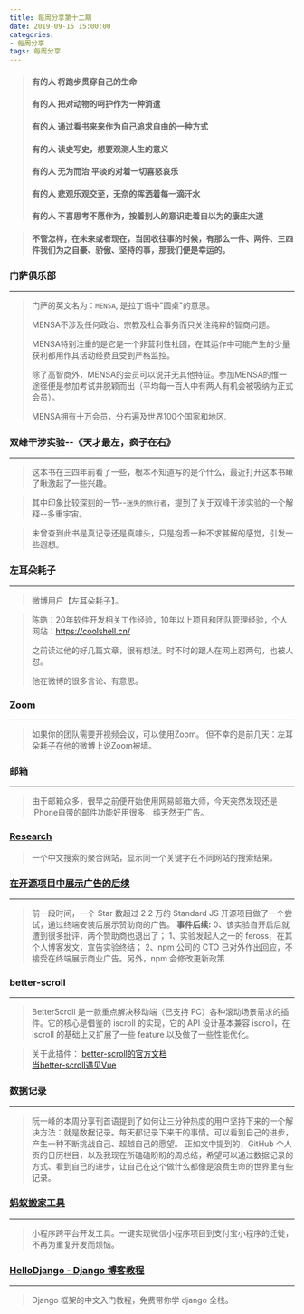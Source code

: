 ```yaml
---
title: 每周分享第十二期
date: 2019-09-15 15:00:00
categories:
- 每周分享
tags: 每周分享
---
```

> #### 有的人 将跑步贯穿自己的生命  
> #### 有的人 把对动物的呵护作为一种消遣  
> #### 有的人 通过看书来来作为自己追求自由的一种方式
> #### 有的人 读史写史，想要观测人生的意义   
> #### 有的人 无为而治 平淡的对着一切喜怒哀乐
> #### 有的人 悲观乐观交至，无奈的挥洒着每一滴汗水
> #### 有的人 不喜思考不愿作为，按着别人的意识走着自以为的康庄大道
<!--more-->

> #### 不管怎样，在未来或者现在，当回收往事的时候，有那么一件、两件、三四件我们为之自豪、骄傲、坚持的事，那我们便是幸运的。

### 门萨俱乐部
---
> 门萨的英文名为：`MENSA`, 是拉丁语中"圆桌"的意思。
> 
> MENSA不涉及任何政治、宗教及社会事务而只关注纯粹的智商问题。
>
> MENSA特别注重的是它是一个非营利性社团，在其运作中可能产生的少量获利都用作其活动经费且受到严格监控。
>
> 除了高智商外，MENSA的会员可以说并无其他特征。参加MENSA的惟一途径便是参加考试并脱颖而出（平均每一百人中有两人有机会被吸纳为正式会员）。
>
> MENSA拥有十万会员，分布遍及世界100个国家和地区.

### 双峰干涉实验--《天才最左，疯子在右》
---
> 这本书在三四年前看了一些，根本不知道写的是个什么，最近打开这本书瞅了瞅激起了一些兴趣。

> 其中印象比较深刻的一节--`迷失的旅行者`，提到了关于双峰干涉实验的一个解释--多重宇宙。

> 未曾查到此书是真记录还是真噱头，只是抱着一种不求甚解的感觉，引发一些遐想。

### 左耳朵耗子
---
> 微博用户【左耳朵耗子】。

> 陈皓：20年软件开发相关工作经验，10年以上项目和团队管理经验，个人网站：https://coolshell.cn/
> 
> 之前读过他的好几篇文章，很有想法。时不时的跟人在网上怼两句，也被人怼。
> 
> 他在微博的很多言论、有意思。


### Zoom
---
> 如果你的团队需要开视频会议，可以使用Zoom。
> 但不幸的是前几天：左耳朵耗子在他的微博上说Zoom被墙。

### 邮箱
---
> 由于邮箱众多，很早之前便开始使用网易邮箱大师，今天突然发现还是IPhone自带的邮件功能好用很多，纯天然无广告。
> 
### [Research](http://www.suiyuanka.com)
> 一个中文搜索的聚合网站，显示同一个关键字在不同网站的搜索结果。

### [在开源项目中展示广告的后续](https://mp.weixin.qq.com/s/UnRg1CuiupNos_h2XRNf-w)
---
> 前一段时间，一个 Star 数超过 2.2 万的 Standard JS 开源项目做了一个尝试，通过终端安装后展示赞助商的广告。
> <b>事件后续:</b>
> 0、该实验自开启后就遭到很多批评，两个赞助商也退出了；
> 1、实验发起人之一的 feross，在其个人博客发文，宣告实验终结；
> 2、npm 公司的 CTO 已对外作出回应，不接受在终端展示商业广告。另外，npm 会修改更新政策.
> 
### better-scroll
---
> BetterScroll 是一款重点解决移动端（已支持 PC）各种滚动场景需求的插件。它的核心是借鉴的 iscroll 的实现，它的 API 设计基本兼容 iscroll，在 iscroll 的基础上又扩展了一些 feature 以及做了一些性能优化。

> 关于此插件：
> [better-scroll的官方文档](https://better-scroll.github.io/docs/zh-CN/guide/)  
> [当better-scroll遇见Vue](https://zhuanlan.zhihu.com/p/27407024)

### 数据记录
---
> 阮一峰的本周分享刊首语提到了如何让三分钟热度的用户坚持下来的一个解决方法：就是数据记录。每天都记录下来干的事情。可以看到自己的进步，产生一种不断挑战自己、超越自己的愿望。
> 正如文中提到的，GitHub 个人页的日历栏目，以及我现在所磕磕盼盼的周总结，希望可以通过数据记录的方式、看到自己的进步，让自己在这个做什么都像是浪费生命的世界里有些记录。

### [蚂蚁搬家工具](https://github.com/ant-move/antmove)
---
> 小程序跨平台开发工具。一键实现微信小程序项目到支付宝小程序的迁徙，不再为重复开发而烦恼。

### [HelloDjango - Django 博客教程](https://www.zmrenwu.com/courses/hellodjango-blog-tutorial/)
---
> Django 框架的中文入门教程，免费带你学 django 全栈。